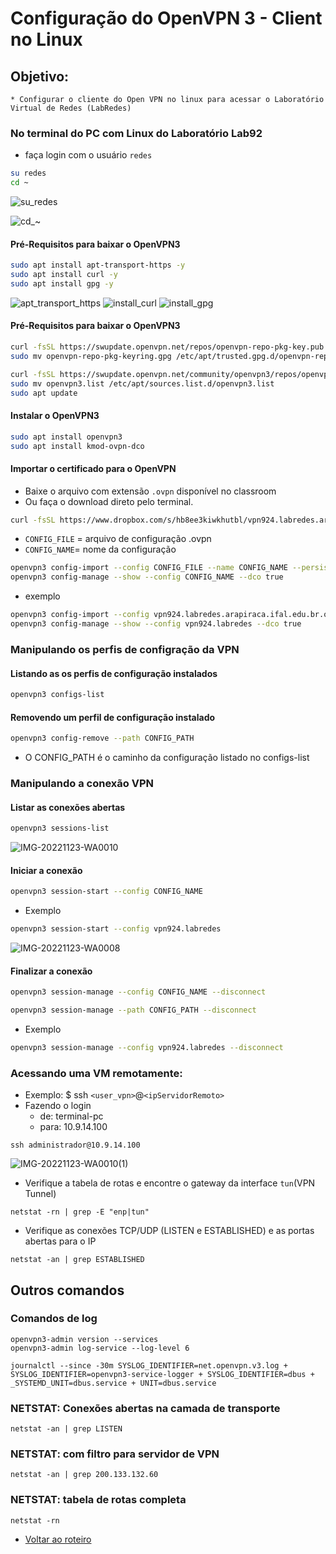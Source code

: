 # Configuração do OpenVPN 3 - Client no Linux

## Objetivo:
    * Configurar o cliente do Open VPN no linux para acessar o Laboratório Virtual de Redes (LabRedes)

### No terminal do PC com Linux do Laboratório Lab92

* faça login com o usuário ``redes``
```bash
su redes
cd ~

```

![su_redes](https://user-images.githubusercontent.com/98924290/209839934-875b0550-3728-4387-92b1-600e2a655bb1.png)

![cd_~](https://user-images.githubusercontent.com/98924290/209839958-38753caa-a37d-4539-9707-38f3c84ebcb7.png)


#### Pré-Requisitos para baixar o OpenVPN3

```bash
sudo apt install apt-transport-https -y
sudo apt install curl -y
sudo apt install gpg -y
```
![apt_transport_https](https://user-images.githubusercontent.com/98924290/209839990-b4061806-9884-4b50-b9f5-906e0e28cfa0.png)
![install_curl](https://user-images.githubusercontent.com/98924290/209840026-8f048d71-a64e-4c1d-9402-9937d1c5e4b7.png)
![install_gpg](https://user-images.githubusercontent.com/98924290/209840033-5ad2c970-bb07-4b09-a166-69c6ea355c22.png)

#### Pré-Requisitos para baixar o OpenVPN3
```bash
curl -fsSL https://swupdate.openvpn.net/repos/openvpn-repo-pkg-key.pub | gpg --dearmor > ~/openvpn-repo-pkg-keyring.gpg
sudo mv openvpn-repo-pkg-keyring.gpg /etc/apt/trusted.gpg.d/openvpn-repo-pkg-keyring.gpg

curl -fsSL https://swupdate.openvpn.net/community/openvpn3/repos/openvpn3-focal.list > ~/openvpn3.list
sudo mv openvpn3.list /etc/apt/sources.list.d/openvpn3.list
sudo apt update
```

#### Instalar o OpenVPN3 

```bash
sudo apt install openvpn3
sudo apt install kmod-ovpn-dco
```

#### Importar o certificado para o OpenVPN 

* Baixe o arquivo com extensão ``.ovpn`` disponível no classroom
* Ou faça o download direto pelo terminal.

```bash
curl -fsSL https://www.dropbox.com/s/hb8ee3kiwkhutbl/vpn924.labredes.arapiraca.ifal.edu.br.ovpn?dl=0 > ~/vpn924.labredes.arapiraca.ifal.edu.br.ovpn
```

* ``CONFIG_FILE`` = arquivo de configuração .ovpn
* ``CONFIG_NAME``= nome da configuração

```bash
openvpn3 config-import --config CONFIG_FILE --name CONFIG_NAME --persistent
openvpn3 config-manage --show --config CONFIG_NAME --dco true
```
* exemplo
```bash
openvpn3 config-import --config vpn924.labredes.arapiraca.ifal.edu.br.ovpn --name vpn924.labredes --persistent
openvpn3 config-manage --show --config vpn924.labredes --dco true
```

### Manipulando os perfis de configração da VPN

#### Listando as os perfis de configuração instalados
```bash
openvpn3 configs-list
```

#### Removendo um perfil de configuração instalado
```bash
openvpn3 config-remove --path CONFIG_PATH
```

* O CONFIG_PATH é o caminho da configuração listado no configs-list

### Manipulando a conexão VPN

#### Listar as conexões abertas
```bash
openvpn3 sessions-list
```

![IMG-20221123-WA0010](https://user-images.githubusercontent.com/98924290/209743404-047bcb7f-a0a5-4735-a26a-3e0bd3e01a21.jpg)

#### Iniciar a conexão
```bash
openvpn3 session-start --config CONFIG_NAME
```
* Exemplo
```bash
openvpn3 session-start --config vpn924.labredes
```
![IMG-20221123-WA0008](https://user-images.githubusercontent.com/98924290/209743485-63cfb575-e3d2-45c6-b8e9-55cbe48f589a.jpg)

#### Finalizar a conexão
```bash
openvpn3 session-manage --config CONFIG_NAME --disconnect

openvpn3 session-manage --path CONFIG_PATH --disconnect
```
* Exemplo
```bash
openvpn3 session-manage --config vpn924.labredes --disconnect
```


### Acessando uma VM remotamente:

* Exemplo: $ ssh ``<user_vpn>``@``<ipServidorRemoto>``
* Fazendo o login 
   * de: terminal-pc
   * para: 10.9.14.100

```shell
ssh administrador@10.9.14.100
```

![IMG-20221123-WA0010(1)](https://user-images.githubusercontent.com/98924290/209743541-d3b8af96-ce97-4ff8-b592-566f0c5c0583.jpg)

* Verifique a tabela de rotas e encontre o gateway da interface ``tun``(VPN Tunnel)

```shell
netstat -rn | grep -E "enp|tun"
```

* Verifique as conexões TCP/UDP (LISTEN e ESTABLISHED) e as portas abertas para o IP 

```shell
netstat -an | grep ESTABLISHED
```

## Outros comandos

### Comandos de log
```shell
openvpn3-admin version --services
openvpn3-admin log-service --log-level 6
```

```shell
journalctl --since -30m SYSLOG_IDENTIFIER=net.openvpn.v3.log + SYSLOG_IDENTIFIER=openvpn3-service-logger + SYSLOG_IDENTIFIER=dbus + _SYSTEMD_UNIT=dbus.service + UNIT=dbus.service
```
### NETSTAT: Conexões abertas na camada de transporte

```shell
netstat -an | grep LISTEN
```

### NETSTAT: com filtro para servidor de VPN
```shell
netstat -an | grep 200.133.132.60
```

### NETSTAT: tabela de rotas completa
```shell
netstat -rn 
```

* [Voltar ao roteiro]()
